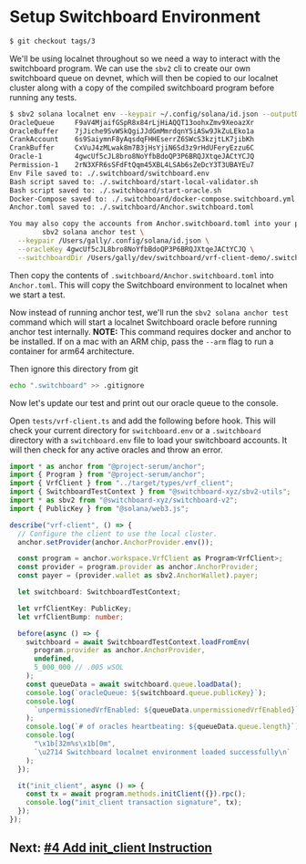 # Setup Switchboard Environment

```bash
$ git checkout tags/3
```

We'll be using localnet throughout so we need a way to interact with the
switchboard program. We can use the `sbv2` cli to create our own switchboard
queue on devnet, which will then be copied to our localnet cluster along with a
copy of the compiled switchboard program before running any tests.

```bash
$ sbv2 solana localnet env --keypair ~/.config/solana/id.json --outputDir .switchboard
OracleQueue     F9aV4MjaifGSpR8x84rLjHiAQQT13oohxZmv9XeoazXr
OracleBuffer    7jJiche9SvWSkQgiJJdGmMmrdqnY5iASw9JkZuLEko1a
CrankAccount    6s9SaiymnF8yAqsdqFHHEserrZ6SWcS3kzjtLK7jibKh
CrankBuffer     CxVuJ4zMLwak8m7B3jHsYjiN6Sd3z9rHdUFeryEzzu6C
Oracle-1        4gwcUf5cJL8bro8NoYfbBdoQP3P6BRQJXtqeJACtYCJQ
Permission-1    2rN3XFR6sSFdFtQqm45XBL4LSAb6sZeDcY3T3UBAYEu7
Env File saved to: ./.switchboard/switchboard.env
Bash script saved to: ./.switchboard/start-local-validator.sh
Bash script saved to: ./.switchboard/start-oracle.sh
Docker-Compose saved to: ./.switchboard/docker-compose.switchboard.yml
Anchor.toml saved to: ./.switchboard/Anchor.switchboard.toml

You may also copy the accounts from Anchor.switchboard.toml into your projects Anchor.toml and run the following command to create an oracle and run 'anchor test' with a local validator running:
        sbv2 solana anchor test \
  --keypair /Users/gally/.config/solana/id.json \
  --oracleKey 4gwcUf5cJL8bro8NoYfbBdoQP3P6BRQJXtqeJACtYCJQ \
  --switchboardDir /Users/gally/dev/switchboard/vrf-client-demo/.switchboard
```

Then copy the contents of `.switchboard/Anchor.switchboard.toml` into
`Anchor.toml`. This will copy the Switchboard environment to localnet when we
start a test.

Now instead of running anchor test, we'll run the `sbv2 solana anchor test`
command which will start a localnet Switchboard oracle before running anchor
test internally. **NOTE:** This command requires docker and anchor to be
installed. If on a mac with an ARM chip, pass the `--arm` flag to run a
container for arm64 architecture.

Then ignore this directory from git

```bash
echo ".switchboard" >> .gitignore
```

Now let's update our test and print out our oracle queue to the console.

Open `tests/vrf-client.ts` and add the following before hook. This will check
your current directory for `switchboard.env` or a `.switchboard` directory with
a `switchboard.env` file to load your switchboard accounts. It will then check
for any active oracles and throw an error.

```typescript
import * as anchor from "@project-serum/anchor";
import { Program } from "@project-serum/anchor";
import { VrfClient } from "../target/types/vrf_client";
import { SwitchboardTestContext } from "@switchboard-xyz/sbv2-utils";
import * as sbv2 from "@switchboard-xyz/switchboard-v2";
import { PublicKey } from "@solana/web3.js";

describe("vrf-client", () => {
  // Configure the client to use the local cluster.
  anchor.setProvider(anchor.AnchorProvider.env());

  const program = anchor.workspace.VrfClient as Program<VrfClient>;
  const provider = program.provider as anchor.AnchorProvider;
  const payer = (provider.wallet as sbv2.AnchorWallet).payer;

  let switchboard: SwitchboardTestContext;

  let vrfClientKey: PublicKey;
  let vrfClientBump: number;

  before(async () => {
    switchboard = await SwitchboardTestContext.loadFromEnv(
      program.provider as anchor.AnchorProvider,
      undefined,
      5_000_000 // .005 wSOL
    );
    const queueData = await switchboard.queue.loadData();
    console.log(`oracleQueue: ${switchboard.queue.publicKey}`);
    console.log(
      `unpermissionedVrfEnabled: ${queueData.unpermissionedVrfEnabled}`
    );
    console.log(`# of oracles heartbeating: ${queueData.queue.length}`);
    console.log(
      "\x1b[32m%s\x1b[0m",
      `\u2714 Switchboard localnet environment loaded successfully\n`
    );
  });

  it("init_client", async () => {
    const tx = await program.methods.initClient({}).rpc();
    console.log("init_client transaction signature", tx);
  });
});
```

## Next: [#4 Add init_client Instruction](./4_add_init_client_instruction.md)
